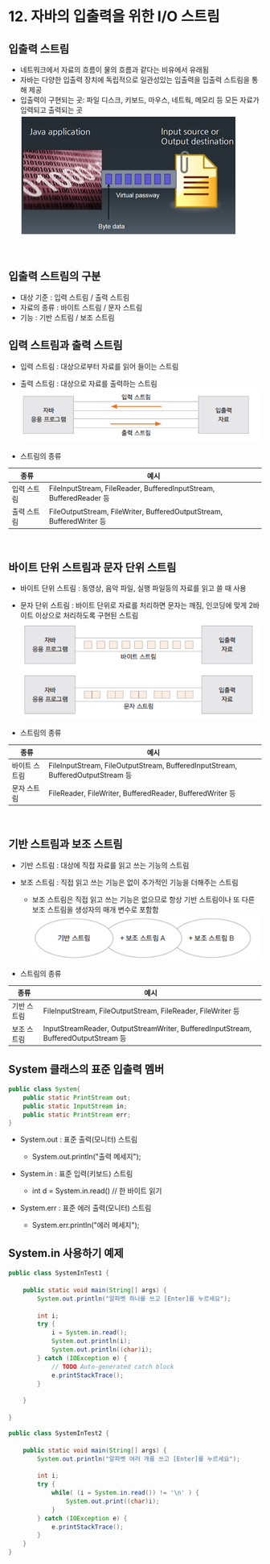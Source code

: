 # 12. 자바의 입출력을 위한 I/O 스트림

## 입출력 스트림
- 네트워크에서 자료의 흐름이 물의 흐름과 같다는 비유에서 유래됨
- 자바는 다양한 입출력 장치에 독립적으로 일관성있는 입출력을 입출력 스트림을 통해 제공
- 입출력이 구현되는 곳: 파일 디스크, 키보드, 마우스, 네트웍, 메모리 등 모든 자료가 입력되고 출력되는 곳  
![io](./img/io.png)
<br>

## 입출력 스트림의 구분
- 대상 기준 : 입력 스트림 / 출력 스트림
- 자료의 종류 : 바이트 스트림 / 문자 스트림
- 기능 : 기반 스트림 / 보조 스트림

## 입력 스트림과 출력 스트림
- 입력 스트림 : 대상으로부터 자료를 읽어 들이는 스트림
- 출력 스트림 : 대상으로 자료를 출력하는 스트림
![iostream](./img/iostream.png)  

- 스트림의 종류

| 종류 | 예시 |
| ------ | ------ |
| 입력 스트림 | FileInputStream, FileReader, BufferedInputStream, BufferedReader 등 |
| 출력 스트림 | FileOutputStream, FileWriter, BufferedOutputStream, BufferedWriter 등 |

<br>

## 바이트 단위 스트림과 문자 단위 스트림
- 바이트 단위 스트림 : 동영상, 음악 파일, 실행 파일등의 자료를 읽고 쓸 때 사용
- 문자 단위 스트림 : 바이트 단위로 자료를 처리하면 문자는 깨짐, 인코딩에 맞게 2바이트 이상으로 처리하도록 구현된 스트림  
![byte](./img/byte.png)
                   
- 스트림의 종류

| 종류 | 예시 |
| ------ | ------ |
| 바이트 스트림 | FileInputStream, FileOutputStream, BufferedInputStream, BufferedOutputStream 등 |
| 문자 스트림 | FileReader, FileWriter, BufferedReader, BufferedWriter 등 |

<br>

## 기반 스트림과 보조 스트림
- 기반 스트림 : 대상에 직접 자료를 읽고 쓰는 기능의 스트림
- 보조 스트림 : 직접 읽고 쓰는 기능은 없이 추가적인 기능을 더해주는 스트림
  - 보조 스트림은 직접 읽고 쓰는 기능은 없으므로 항상 기반 스트림이나 또 다른 보조 스트림을 생성자의 매개 변수로 포함함  
![second](./img/second.png)

- 스트림의 종류

| 종류 | 예시 |
| ------ | ------ |
| 기반 스트림 | FileInputStream, FileOutputStream, FileReader, FileWriter 등 |
| 보조 스트림 | InputStreamReader, OutputStreamWriter, BufferedInputStream, BufferedOutputStream 등 |


## System 클래스의 표준 입출력 멤버

```java
public class System{ 
	public static PrintStream out; 
	public static InputStream in; 
	public static PrintStream err; 
}
```

- System.out : 표준 출력(모니터) 스트림
  - System.out.println("출력 메세지");

- System.in : 표준 입력(키보드) 스트림
  - int d = System.in.read() // 한 바이트 읽기

- System.err : 표준 에러 출력(모니터) 스트림
  - System.err.println("에러 메세지");

## System.in 사용하기 예제
```java
public class SystemInTest1 {

	public static void main(String[] args) {
		System.out.println("알파벳 하나를 쓰고 [Enter]를 누르세요");
		
		int i;
		try {
			i = System.in.read();
			System.out.println(i);
			System.out.println((char)i);
		} catch (IOException e) {
			// TODO Auto-generated catch block
			e.printStackTrace();
		}
		
	}

}
```

```java
public class SystemInTest2 {

	public static void main(String[] args) {
		System.out.println("알파벳 여러 개를 쓰고 [Enter]를 누르세요");
		
		int i;
		try {
			while( (i = System.in.read()) != '\n' ) {
				System.out.print((char)i);
			}
		} catch (IOException e) {
			e.printStackTrace();
		}
	}
}
```

